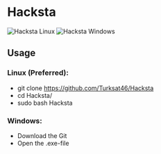 # Hacksta

![Hacksta Linux](https://user-images.githubusercontent.com/53977560/93612498-dc6e8b00-f9cf-11ea-9aac-364e29014197.jpeg)
![Hacksta Windows]()

## Usage

### Linux (Preferred):
- git clone https://github.com/Turksat46/Hacksta
- cd Hacksta/
- sudo bash Hacksta

### Windows:
- Download the Git
- Open the .exe-file
